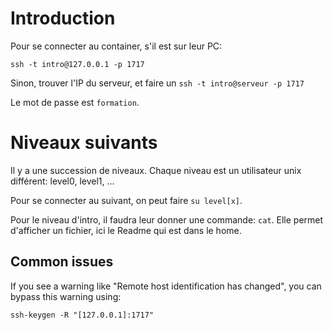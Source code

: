 # Introduction

Pour se connecter au container, s'il est sur leur PC:
```
ssh -t intro@127.0.0.1 -p 1717
```

Sinon, trouver l'IP du serveur, et faire un `ssh -t intro@serveur -p 1717`

Le mot de passe est `formation`.

# Niveaux suivants

Il y a une succession de niveaux. Chaque niveau est un utilisateur unix différent: level0, level1, ...

Pour se connecter au suivant, on peut faire `su level[x]`.

Pour le niveau d'intro, il faudra leur donner une commande: `cat`. Elle permet d'afficher un fichier, ici le Readme qui est dans le home.

## Common issues

If you see a warning like "Remote host identification has changed", you can bypass this warning using:
```
ssh-keygen -R "[127.0.0.1]:1717"

